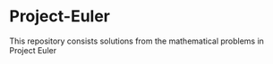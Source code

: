 # Project-Euler
This repository consists solutions from the mathematical problems in Project Euler 
